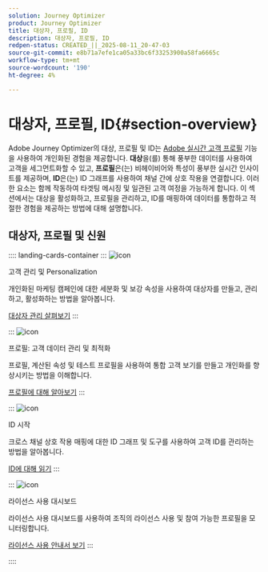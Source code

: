 ```yaml
---
solution: Journey Optimizer
product: Journey Optimizer
title: 대상자, 프로필, ID
description: 대상자, 프로필, ID
redpen-status: CREATED_||_2025-08-11_20-47-03
source-git-commit: e8b71a7efe1ca05a33bc6f33253900a58fa6665c
workflow-type: tm+mt
source-wordcount: '190'
ht-degree: 4%

---
```



# 대상자, 프로필, ID{#section-overview}

Adobe Journey Optimizer의 대상, 프로필 및 ID는 [Adobe 실시간 고객 프로필](https://experienceleague.adobe.com/ko/docs/experience-platform/profile/home) 기능을 사용하여 개인화된 경험을 제공합니다. **대상**&#x200B;을(를) 통해 풍부한 데이터를 사용하여 고객을 세그먼트화할 수 있고, **프로필**&#x200B;은(는) 비헤이비어와 특성이 풍부한 실시간 인사이트를 제공하며, **ID**&#x200B;은(는) ID 그래프를 사용하여 채널 간에 상호 작용을 연결합니다. 이러한 요소는 함께 작동하여 타겟팅 메시징 및 일관된 고객 여정을 가능하게 합니다. 이 섹션에서는 대상을 활성화하고, 프로필을 관리하고, ID를 매핑하여 데이터를 통합하고 적절한 경험을 제공하는 방법에 대해 설명합니다.

## 대상자, 프로필 및 신원

:::: landing-cards-container
:::
![icon](https://cdn.experienceleague.adobe.com/icons/bullseye.svg?lang=ko)

고객 관리 및 Personalization

개인화된 마케팅 캠페인에 대한 세분화 및 보강 속성을 사용하여 대상자를 만들고, 관리하고, 활성화하는 방법을 알아봅니다.

[대상자 관리 살펴보기](audiences-landing-page.md)
:::

:::
![icon](https://cdn.experienceleague.adobe.com/icons/user-circle.svg?lang=ko)

프로필: 고객 데이터 관리 및 최적화

프로필, 계산된 속성 및 테스트 프로필을 사용하여 통합 고객 보기를 만들고 개인화를 향상시키는 방법을 이해합니다.

[프로필에 대해 알아보기](profiles-landing-page.md)
:::

:::
![icon](https://cdn.experienceleague.adobe.com/icons/fingerprint.svg?lang=ko)

ID 시작

크로스 채널 상호 작용 매핑에 대한 ID 그래프 및 도구를 사용하여 고객 ID를 관리하는 방법을 알아봅니다.

[ID에 대해 읽기](../using/audience/get-started-identity.md)
:::

:::
![icon](https://cdn.experienceleague.adobe.com/icons/chart-line.svg?lang=ko)

라이선스 사용 대시보드

라이선스 사용 대시보드를 사용하여 조직의 라이선스 사용 및 참여 가능한 프로필을 모니터링합니다.

[라이선스 사용 안내서 보기](../using/audience/license-usage.md)
:::

::::
